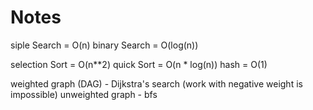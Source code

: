 # Notes
siple Search = O(n)
binary Search = O(log(n))

selection Sort = O(n**2)
quick Sort = O(n * log(n))
hash = O(1)

weighted graph (DAG) - Dijkstra's search (work with negative weight is impossible)
unweighted graph - bfs